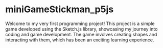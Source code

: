 # miniGameStickman_p5js
Welcome to my very first programming project! This project is a simple game developed using the Sketch.js library, showcasing my journey into coding and game development. The game involves creating shapes and interacting with them, which has been an exciting learning experience.
